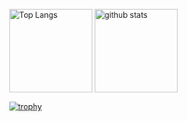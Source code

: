 <p align="left"> 
  <img alt="Top Langs" height="150px" src="https://github-readme-stats.vercel.app/api/top-langs/?username=ebiyy&layout=compact&count_private=true&show_icons=true&theme=onedark" />
  <img alt="github stats" height="150px" src="https://github-readme-stats.vercel.app/api?username=ebiyy&count_private=true&show_icons=true&show_icons=true&theme=onedark" />
</p>

[![trophy](https://github-profile-trophy.vercel.app/?username=ebiyy&theme=onedark&column=7
)](https://github.com/ryo-ma/github-profile-trophy)

<!--
**ebiyy/ebiyy** is a ✨ _special_ ✨ repository because its `README.md` (this file) appears on your GitHub profile.

Here are some ideas to get you started:

- 🔭 I’m currently working on ...
- 🌱 I’m currently learning ...
- 👯 I’m looking to collaborate on ...
- 🤔 I’m looking for help with ...
- 💬 Ask me about ...
- 📫 How to reach me: ...
- 😄 Pronouns: ...
- ⚡ Fun fact: ...
-->
